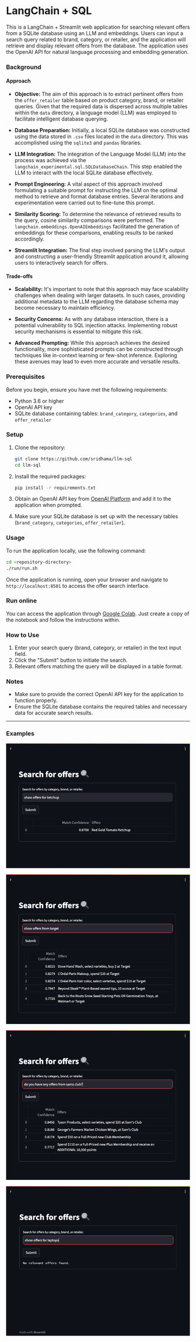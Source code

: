 # LangChain + SQL

This is a LangChain + Streamlit web application for searching relevant offers from a SQLite database using an LLM and embeddings. Users can input a search query related to brand, category, or retailer, and the application will retrieve and display relevant offers from the database. The application uses the OpenAI API for natural language processing and embedding generation.

### Background

#### Approach

- **Objective:** The aim of this approach is to extract pertinent offers from the `offer_retailer` table based on product category, brand, or retailer queries. Given that the required data is dispersed across multiple tables within the `data` directory, a language model (LLM) was employed to facilitate intelligent database querying.

- **Database Preparation:** Initially, a local SQLite database was constructed using the data stored in `.csv` files located in the `data` directory. This was accomplished using the `sqlite3` and `pandas` libraries.

- **LLM Integration:** The integration of the Language Model (LLM) into the process was achieved via the `langchain_experimental.sql.SQLDatabaseChain`. This step enabled the LLM to interact with the local SQLite database effectively.

- **Prompt Engineering:** A vital aspect of this approach involved formulating a suitable prompt for instructing the LLM on the optimal method to retrieve and format database entries. Several iterations and experimentation were carried out to fine-tune this prompt.

- **Similarity Scoring:** To determine the relevance of retrieved results to the query, cosine similarity comparisons were performed. The `langchain.embeddings.OpenAIEmbeddings` facilitated the generation of embeddings for these comparisons, enabling results to be ranked accordingly.

- **Streamlit Integration:** The final step involved parsing the LLM's output and constructing a user-friendly Streamlit application around it, allowing users to interactively search for offers.

#### Trade-offs

- **Scalability:** It's important to note that this approach may face scalability challenges when dealing with larger datasets. In such cases, providing additional metadata to the LLM regarding the database schema may become necessary to maintain efficiency.

- **Security Concerns:** As with any database interaction, there is a potential vulnerability to SQL injection attacks. Implementing robust security mechanisms is essential to mitigate this risk.

- **Advanced Prompting:** While this approach achieves the desired functionality, more sophisticated prompts can be constructed through techniques like in-context learning or few-shot inference. Exploring these avenues may lead to even more accurate and versatile results.

### Prerequisites

Before you begin, ensure you have met the following requirements:

- Python 3.6 or higher
- OpenAI API key
- SQLite database containing tables: `brand_category`, `categories`, and `offer_retailer`

### Setup

1. Clone the repository:

   ```bash
   git clone https://github.com/sridhama/llm-sql
   cd llm-sql
   ```

2. Install the required packages:

   ```bash
   pip install -r requirements.txt
   ```

3. Obtain an OpenAI API key from [OpenAI Platform](https://platform.openai.com/account/api-keys) and add it to the application when prompted.

4. Make sure your SQLite database is set up with the necessary tables (`brand_category`, `categories`, `offer_retailer`).

### Usage

To run the application locally, use the following command:

```bash
cd <repository-directory>
./run/run.sh
```

Once the application is running, open your browser and navigate to `http://localhost:8501` to access the offer search interface.


### Run online

You can access the application through [Google Colab](https://colab.research.google.com/drive/1aEmzQAjk5Hg2C4m4zinoIGyv9C3_wZzu?usp=sharing). Just create a copy of the notebook and follow the instructions within.

### How to Use

1. Enter your search query (brand, category, or retailer) in the text input field.
2. Click the "Submit" button to initiate the search.
3. Relevant offers matching the query will be displayed in a table format.

### Notes

- Make sure to provide the correct OpenAI API key for the application to function properly.
- Ensure the SQLite database contains the required tables and necessary data for accurate search results.

---

### Examples

![plot](./img/1.png)

![plot](./img/2.png)

![plot](./img/3.png)

![plot](./img/4.png)

